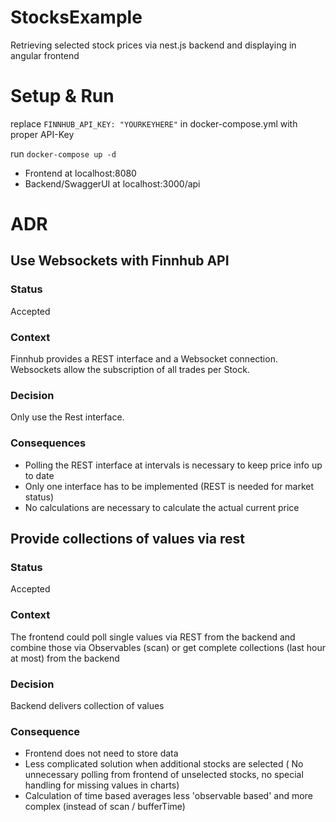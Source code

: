 # StocksExample

Retrieving selected stock prices via nest.js backend and displaying in angular frontend

# Setup & Run
replace `FINNHUB_API_KEY: "YOURKEYHERE"` in docker-compose.yml with proper API-Key

run `docker-compose up -d`

- Frontend at localhost:8080
- Backend/SwaggerUI at localhost:3000/api


# ADR

## Use Websockets with Finnhub API

### Status
Accepted

### Context
Finnhub provides a REST interface and a Websocket connection. 
Websockets allow the subscription of all trades per Stock.

### Decision
Only use the Rest interface.

### Consequences
- Polling the REST interface at intervals is necessary to keep price info up to date
- Only one interface has to be implemented (REST is needed for market status)
- No calculations are necessary to calculate the actual current price

## Provide collections of values via rest

### Status
Accepted

### Context
The frontend could poll single values via REST from the backend and combine those 
via Observables (scan) or get complete collections (last hour at most) from the backend

### Decision
Backend delivers collection of values

### Consequence
- Frontend does not need to store data 
- Less complicated solution when additional stocks are selected
( No unnecessary polling from frontend of unselected stocks, no special handling for missing values in charts)
- Calculation of time based averages less 'observable based' and more complex (instead of scan / bufferTime) 
